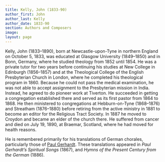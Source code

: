 ```yaml
---
title: Kelly, John (1833-90)
author_first: John
author_last: Kelly
author_date: 1833-90
section: Authors and Composers
image: 
layout: page
---
```


Kelly, John (1833–1890), born at Newcastle-upon-Tyne in northern England on October 5, 1833, was educated at Glasgow University (1849–1850) and in Bonn, Germany, where he studied theology from 1852 until 1854. He was a private tutor for two years before continuing his studies at New College in Edinburgh (1856–1857) and at the Theological College of the English Presbyterian Church in London, where he completed his theological program in 1860. Because he could not pass the medical examination, he was not able to accept assignment to the Presbyterian mission in India. Instead, he agreed to do pioneer work at Tiverton. He succeeded in getting a congregation established there and served as its first pastor from 1864 to 1868. He then ministered to congregations at Hebburn-on-Tyne (1868–1876) and Streatham (1876–1880) before retiring from the active ministry in 1881 to become an editor for the Religious Tract Society. In 1887 he moved to Croydon and became an elder of the church there. He suffered from cancer and died on July 19, 1890, at Braemar, Scotland, where he had moved for health reasons. 

He is remembered primarily for his translations of German chorales, particularly those of [Paul Gerhardt](/authors/gerhardt). These translations appeared in *Paul Gerhardt’s Spiritual Songs* (1867), and *Hymns of the Present Century from the German* (1886).


​				
​			
​		
​	
